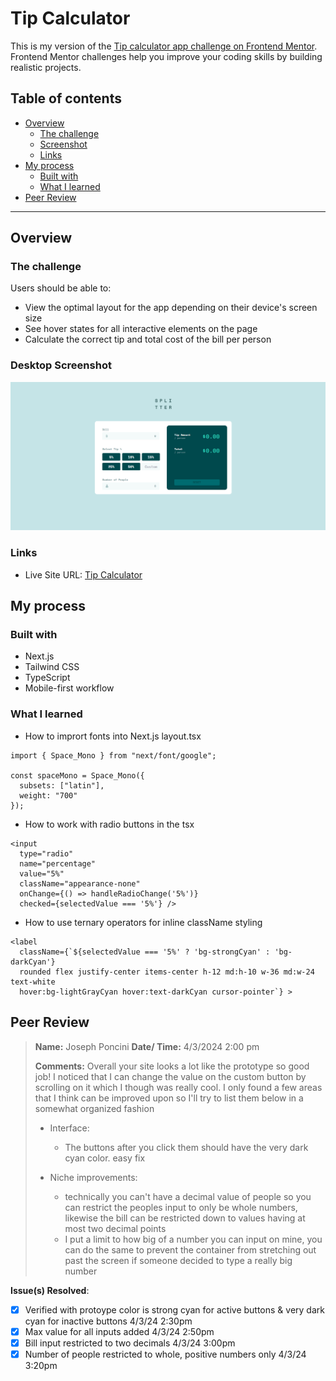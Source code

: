 # Tip Calculator

This is my version of the [Tip calculator app challenge on Frontend Mentor](https://www.frontendmentor.io/challenges/tip-calculator-app-ugJNGbJUX). Frontend Mentor challenges help you improve your coding skills by building realistic projects.

## Table of contents

- [Overview](#overview)
  - [The challenge](#the-challenge)
  - [Screenshot](#screenshot)
  - [Links](#links)
- [My process](#my-process)
  - [Built with](#built-with)
  - [What I learned](#what-i-learned)
- [Peer Review](#peer-review)


---


## Overview

### The challenge

Users should be able to:

- View the optimal layout for the app depending on their device's screen size
- See hover states for all interactive elements on the page
- Calculate the correct tip and total cost of the bill per person

### Desktop Screenshot

![Screenshot](image.png)

### Links

- Live Site URL: [Tip Calculator](https://tipcalculator-eosin.vercel.app/)

## My process

### Built with

- Next.js
- Tailwind CSS
- TypeScript
- Mobile-first workflow

### What I learned

- How to imprort fonts into Next.js layout.tsx
```
import { Space_Mono } from "next/font/google";

const spaceMono = Space_Mono({ 
  subsets: ["latin"],
  weight: "700"
});
```

- How to work with radio buttons in the tsx
```
<input 
  type="radio" 
  name="percentage" 
  value="5%" 
  className="appearance-none" 
  onChange={() => handleRadioChange('5%')} 
  checked={selectedValue === '5%'} />
```

- How to use ternary operators for inline className styling
```
<label 
  className={`${selectedValue === '5%' ? 'bg-strongCyan' : 'bg-darkCyan'} 
  rounded flex justify-center items-center h-12 md:h-10 w-36 md:w-24 text-white 
  hover:bg-lightGrayCyan hover:text-darkCyan cursor-pointer`} >
```

## Peer Review

> **Name:** Joseph Poncini **Date/ Time:** 4/3/2024 2:00 pm
> 
> **Comments:** Overall your site looks a lot like the prototype so good job! I noticed that I can change the value on the custom button by scrolling on it which I though was really cool. I only found a few areas that I think can be improved upon so I'll try to list them below in a somewhat organized fashion
> 
> - Interface:
>   - The buttons after you click them should have the very dark cyan color. easy fix
> 
> - Niche improvements:
>   - technically you can't have a decimal value of people so you can restrict the peoples input to only be whole numbers, likewise the bill can be restricted down to values having at most two decimal points
>   - I put a limit to how big of a number you can input on mine, you can do the same to prevent the container from stretching out past the screen if someone decided to type a really big number

**Issue(s) Resolved**:
- [x] Verified with protoype color is strong cyan for active buttons & very dark cyan for inactive buttons 4/3/24 2:30pm
- [x] Max value for all inputs added 4/3/24 2:50pm
- [x] Bill input restricted to two decimals 4/3/24 3:00pm
- [x] Number of people restricted to whole, positive numbers only 4/3/24 3:20pm